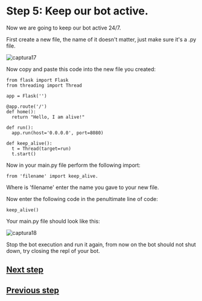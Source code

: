 # Step 5: Keep our bot active.



Now we are going to keep our bot active 24/7. 

First create a new file, the name of it doesn't matter, just make sure it's a .py file. 

![captura17](https://github.com/VictorFloresJuarez/Workshop-Bots-on-Discord/blob/main/Resources/captura17.png?raw=true)

Now copy and paste this code into the new file you created:

    from flask import Flask
    from threading import Thread

    app = Flask('')

    @app.route('/')
    def home():
      return "Hello, I am alive!"

    def run():
      app.run(host='0.0.0.0', port=8080)

    def keep_alive():
      t = Thread(target=run)
      t.start()

Now in your main.py file perform the following import:

    from 'filename' import keep_alive. 

Where is 'filename' enter the name you gave to your new file.

Now enter the following code in the penultimate line of code: 

    keep_alive()

Your main.py file should look like this:

![captura18](https://github.com/VictorFloresJuarez/Workshop-Bots-on-Discord/blob/main/Resources/captura18.png?raw=true)

Stop the bot execution and run it again, from now on the bot should not shut down, try closing the repl of your bot.

## [Next step](https://github.com/VictorFloresJuarez/Workshop-Bots-on-Discord/blob/main/Sections/Creation%20process/%3EStep2%2B%2B%2B/Step6.md)
## [Previous step](https://github.com/VictorFloresJuarez/Workshop-Bots-on-Discord/blob/main/Sections/Creation%20process/%3EStep2%2B%2B%2B/Step4.md)
